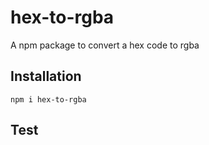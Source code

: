 # hex-to-rgba
A npm package to convert a hex code to rgba


## Installation
```
npm i hex-to-rgba
```

## Test

